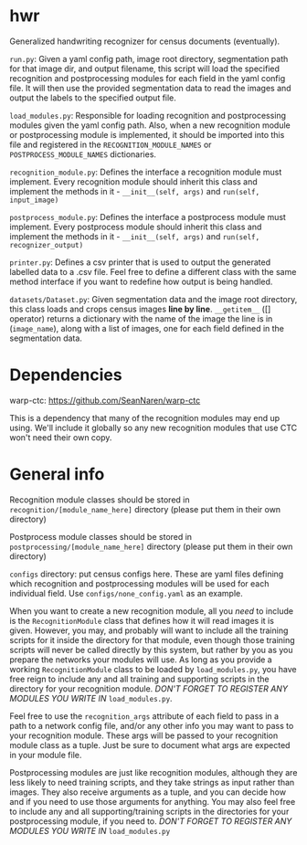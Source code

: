 # hwr
Generalized handwriting recognizer for census documents (eventually).

`run.py`:
Given a yaml config path, image root directory, segmentation path for that image dir, and output filename,
this script will load the specified recognition and postprocessing modules for each field in the yaml config file.
It will then use the provided segmentation data to read the images and output the labels to the specified output file.

`load_modules.py`:
Responsible for loading recognition and postprocessing modules given the yaml config path.
Also, when a new recognition module or postprocessing module is implemented, it should be
imported into this file and registered in the `RECOGNITION_MODULE_NAMES` or `POSTPROCESS_MODULE_NAMES`
dictionaries.

`recognition_module.py`:
Defines the interface a recognition module must implement. Every recognition module
should inherit this class and implement the methods in it - `__init__(self, args)` and
`run(self, input_image)`

`postprocess_module.py`:
Defines the interface a postprocess module must implement. Every postprocess module should inherit
this class and implement the methods in it - `__init__(self, args)` and `run(self, recognizer_output)`

`printer.py`:
Defines a csv printer that is used to output the generated labelled data to a .csv file. Feel free
to define a different class with the same method interface if you want to redefine how output is being handled.

`datasets/Dataset.py`:
Given segmentation data and the image root directory, this class loads and crops census images **line by line**.
`__getitem__` ([] operator) returns a dictionary with the name of the image  the line is in (`image_name`), along
with a list of images, one for each field defined in the segmentation data.



# Dependencies
warp-ctc: https://github.com/SeanNaren/warp-ctc

This is a dependency that many of the recognition modules may end up using. We'll include it globally so any new
recognition modules that use CTC won't need their own copy.


# General info
Recognition module classes should be stored in `recognition/[module_name_here]` directory
(please put them in their own directory)

Postprocess module classes should be stored in `postprocessing/[module_name_here]` directory
(please put them in their own directory)


`configs` directory: put census configs here. These are yaml files defining which recognition and
postprocessing modules will be used for each individual field. Use `configs/none_config.yaml` as an example.


When you want to create a new recognition module, all you *need* to include is the `RecognitionModule` class that
defines how it will read images it is given. However, you may, and probably will want to include all the training
scripts for it inside the directory for that module, even though those training scripts will never be called directly
by this system, but rather by you as you prepare the networks your modules will use. As long as you provide a working
`RecognitionModule` class to be loaded by `load_modules.py`, you have free reign to include any and all training and
supporting scripts in the directory for your recognition module. *DON'T FORGET TO REGISTER ANY MODULES YOU WRITE IN*
`load_modules.py`.

Feel free to use the `recognition_args` attribute of each field to pass in a path to a network config file, and/or
any other info you may want to pass to your recognition module. These args will be passed to your recognition module
class as a tuple. Just be sure to document what args are expected in your module file.


Postprocessing modules are just like recognition modules, although they are less likely to need training scripts,
and they take strings as input rather than images. They also receive arguments as a tuple, and you can decide how
and if you need to use those arguments for anything. You may also feel free to include any and all supporting/training
scripts in the directories for your postprocessing module, if you need to. *DON'T FORGET TO REGISTER ANY MODULES YOU WRITE
IN* `load_modules.py`

